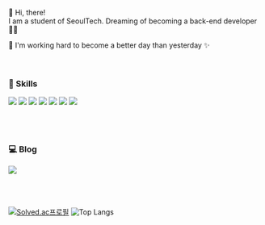 👋 Hi, there!   
I am a student of SeoulTech. Dreaming of becoming a back-end developer 🧑‍💻   

🚀 I'm working hard to become a better day than yesterday ✨ 
<br/>
<br/>
<br/>
### 💪 Skills     
<img src="https://img.shields.io/badge/Python-3776AB?style=for-the-badge&logo=Python&logoColor=white"> <img src="https://img.shields.io/badge/JAVA-DD6620?style=for-the-badge&logo=JAVA&logoColor=white"> <img src="https://img.shields.io/badge/SPRING-6DB33F?style=for-the-badge&logo=SPRING&logoColor=white"> <img src="https://img.shields.io/badge/ANDROID-3DDC84?style=for-the-badge&logo=ANDROID&logoColor=white"> <img src="https://img.shields.io/badge/Thymeleaf-005F0F?style=for-the-badge&logo=THYMELEAF&logoColor=white"> <img src="https://img.shields.io/badge/Bootstrap-7952B3?style=for-the-badge&logo=BOOTSTRAP&logoColor=white"> <img src="https://img.shields.io/badge/Aws-232F3E7952B3?style=for-the-badge&logo=AMAZONAWS&logoColor=white">
<br/>
<br/>
<br/>
<br/>
### 💻 Blog
<a href="https://changha-dev.tistory.com/" target="_blank">
<img src="https://img.shields.io/badge/TISTORY-000000?style=for-the-badge&logo=TISTORY&logoColor=white"></a>             
<br/>
<br/>
<br/>
<br/>

[![Solved.ac프로필](http://mazassumnida.wtf/api/generate_badge?boj=menten4859)](https://solved.ac/menten4859) ![Top Langs](https://github-readme-stats.vercel.app/api/top-langs/?username=Changha-dev&layout=compact&theme=tokyonight)
